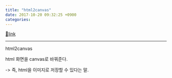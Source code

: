 ```yaml
---
title: "html2canvas"
date: 2017-10-20 09:32:25 +0900
categories: 
---
```

[🔗link](http://www.mins01.com/mh/tech/read/1118)
***


html2canvas  


html 화면을 canvas로 바꿔준다.

-&gt; 즉, html을 이미지로 저장할 수 있다는 말.




